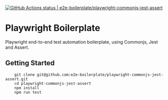 [![GitHub Actions status | e2e-boilerplate/playwright-commonjs-jest-assert](https://github.com/e2e-boilerplate/playwright-commonjs-jest-assert/workflows/playwright-commonjs-jest-assert/badge.svg)](https://github.com/e2e-boilerplate/playwright-commonjs-jest-assert/actions?workflow=playwright-commonjs-jest-assert)

# Playwright Boilerplate

Playwright end-to-end test automation boilerplate, using Commonjs, Jest and Assert.

## Getting Started

    	git clone git@github.com:e2e-boilerplate/playwright-commonjs-jest-assert.git
    	cd playwright-commonjs-jest-assert
    	npm install
    	npm run test
